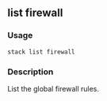 ## list firewall

### Usage

`stack list firewall`

### Description

List the global firewall rules.


